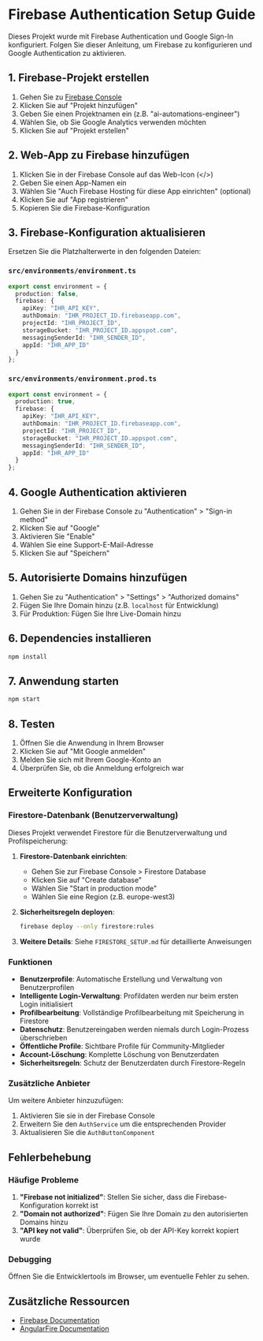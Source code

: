 # Firebase Authentication Setup Guide

Dieses Projekt wurde mit Firebase Authentication und Google Sign-In konfiguriert. Folgen Sie dieser Anleitung, um Firebase zu konfigurieren und Google Authentication zu aktivieren.

## 1. Firebase-Projekt erstellen

1. Gehen Sie zu [Firebase Console](https://console.firebase.google.com/)
2. Klicken Sie auf "Projekt hinzufügen"
3. Geben Sie einen Projektnamen ein (z.B. "ai-automations-engineer")
4. Wählen Sie, ob Sie Google Analytics verwenden möchten
5. Klicken Sie auf "Projekt erstellen"

## 2. Web-App zu Firebase hinzufügen

1. Klicken Sie in der Firebase Console auf das Web-Icon (</>)
2. Geben Sie einen App-Namen ein
3. Wählen Sie "Auch Firebase Hosting für diese App einrichten" (optional)
4. Klicken Sie auf "App registrieren"
5. Kopieren Sie die Firebase-Konfiguration

## 3. Firebase-Konfiguration aktualisieren

Ersetzen Sie die Platzhalterwerte in den folgenden Dateien:

### `src/environments/environment.ts`
```typescript
export const environment = {
  production: false,
  firebase: {
    apiKey: "IHR_API_KEY",
    authDomain: "IHR_PROJECT_ID.firebaseapp.com",
    projectId: "IHR_PROJECT_ID",
    storageBucket: "IHR_PROJECT_ID.appspot.com",
    messagingSenderId: "IHR_SENDER_ID",
    appId: "IHR_APP_ID"
  }
};
```

### `src/environments/environment.prod.ts`
```typescript
export const environment = {
  production: true,
  firebase: {
    apiKey: "IHR_API_KEY",
    authDomain: "IHR_PROJECT_ID.firebaseapp.com",
    projectId: "IHR_PROJECT_ID",
    storageBucket: "IHR_PROJECT_ID.appspot.com",
    messagingSenderId: "IHR_SENDER_ID",
    appId: "IHR_APP_ID"
  }
};
```

## 4. Google Authentication aktivieren

1. Gehen Sie in der Firebase Console zu "Authentication" > "Sign-in method"
2. Klicken Sie auf "Google"
3. Aktivieren Sie "Enable"
4. Wählen Sie eine Support-E-Mail-Adresse
5. Klicken Sie auf "Speichern"

## 5. Autorisierte Domains hinzufügen

1. Gehen Sie zu "Authentication" > "Settings" > "Authorized domains"
2. Fügen Sie Ihre Domain hinzu (z.B. `localhost` für Entwicklung)
3. Für Produktion: Fügen Sie Ihre Live-Domain hinzu

## 6. Dependencies installieren

```bash
npm install
```

## 7. Anwendung starten

```bash
npm start
```

## 8. Testen

1. Öffnen Sie die Anwendung in Ihrem Browser
2. Klicken Sie auf "Mit Google anmelden"
3. Melden Sie sich mit Ihrem Google-Konto an
4. Überprüfen Sie, ob die Anmeldung erfolgreich war

## Erweiterte Konfiguration

### Firestore-Datenbank (Benutzerverwaltung)

Dieses Projekt verwendet Firestore für die Benutzerverwaltung und Profilspeicherung:

1. **Firestore-Datenbank einrichten**:
   - Gehen Sie zur Firebase Console > Firestore Database
   - Klicken Sie auf "Create database"
   - Wählen Sie "Start in production mode"
   - Wählen Sie eine Region (z.B. europe-west3)

2. **Sicherheitsregeln deployen**:
   ```bash
   firebase deploy --only firestore:rules
   ```

3. **Weitere Details**: Siehe `FIRESTORE_SETUP.md` für detaillierte Anweisungen

### Funktionen

- **Benutzerprofile**: Automatische Erstellung und Verwaltung von Benutzerprofilen
- **Intelligente Login-Verwaltung**: Profildaten werden nur beim ersten Login initialisiert
- **Profilbearbeitung**: Vollständige Profilbearbeitung mit Speicherung in Firestore
- **Datenschutz**: Benutzereingaben werden niemals durch Login-Prozess überschrieben
- **Öffentliche Profile**: Sichtbare Profile für Community-Mitglieder
- **Account-Löschung**: Komplette Löschung von Benutzerdaten
- **Sicherheitsregeln**: Schutz der Benutzerdaten durch Firestore-Regeln

### Zusätzliche Anbieter

Um weitere Anbieter hinzuzufügen:

1. Aktivieren Sie sie in der Firebase Console
2. Erweitern Sie den `AuthService` um die entsprechenden Provider
3. Aktualisieren Sie die `AuthButtonComponent`

## Fehlerbehebung

### Häufige Probleme

1. **"Firebase not initialized"**: Stellen Sie sicher, dass die Firebase-Konfiguration korrekt ist
2. **"Domain not authorized"**: Fügen Sie Ihre Domain zu den autorisierten Domains hinzu
3. **"API key not valid"**: Überprüfen Sie, ob der API-Key korrekt kopiert wurde

### Debugging

Öffnen Sie die Entwicklertools im Browser, um eventuelle Fehler zu sehen.

## Zusätzliche Ressourcen

- [Firebase Documentation](https://firebase.google.com/docs)
- [AngularFire Documentation](https://github.com/angular/angularfire) 